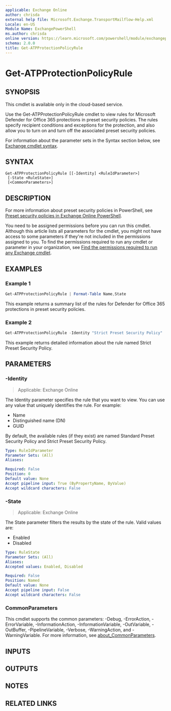 ```yaml
---
applicable: Exchange Online
author: chrisda
external help file: Microsoft.Exchange.TransportMailflow-Help.xml
Locale: en-US
Module Name: ExchangePowerShell
ms.author: chrisda
online version: https://learn.microsoft.com/powershell/module/exchangepowershell/get-atpprotectionpolicyrule
schema: 2.0.0
title: Get-ATPProtectionPolicyRule
---
```


# Get-ATPProtectionPolicyRule

## SYNOPSIS
This cmdlet is available only in the cloud-based service.

Use the Get-ATPProtectionPolicyRule cmdlet to view rules for Microsoft Defender for Office 365 protections in preset security policies. The rules specify recipient conditions and exceptions for the protection, and also allow you to turn on and turn off the associated preset security policies.

For information about the parameter sets in the Syntax section below, see [Exchange cmdlet syntax](https://learn.microsoft.com/powershell/exchange/exchange-cmdlet-syntax).

## SYNTAX

```
Get-ATPProtectionPolicyRule [[-Identity] <RuleIdParameter>]
 [-State <RuleState>]
 [<CommonParameters>]
```

## DESCRIPTION
For more information about preset security policies in PowerShell, see [Preset security policies in Exchange Online PowerShell](https://learn.microsoft.com/defender-office-365/preset-security-policies#preset-security-policies-in-exchange-online-powershell).

You need to be assigned permissions before you can run this cmdlet. Although this article lists all parameters for the cmdlet, you might not have access to some parameters if they're not included in the permissions assigned to you. To find the permissions required to run any cmdlet or parameter in your organization, see [Find the permissions required to run any Exchange cmdlet](https://learn.microsoft.com/powershell/exchange/find-exchange-cmdlet-permissions).

## EXAMPLES

### Example 1
```powershell
Get-ATPProtectionPolicyRule | Format-Table Name,State
```

This example returns a summary list of the rules for Defender for Office 365 protections in preset security policies.

### Example 2
```powershell
Get-ATPProtectionPolicyRule -Identity "Strict Preset Security Policy"
```

This example returns detailed information about the rule named Strict Preset Security Policy.

## PARAMETERS

### -Identity

> Applicable: Exchange Online

The Identity parameter specifies the rule that you want to view. You can use any value that uniquely identifies the rule. For example:

- Name
- Distinguished name (DN)
- GUID

By default, the available rules (if they exist) are named Standard Preset Security Policy and Strict Preset Security Policy.

```yaml
Type: RuleIdParameter
Parameter Sets: (All)
Aliases:

Required: False
Position: 0
Default value: None
Accept pipeline input: True (ByPropertyName, ByValue)
Accept wildcard characters: False
```

### -State

> Applicable: Exchange Online

The State parameter filters the results by the state of the rule. Valid values are:

- Enabled
- Disabled

```yaml
Type: RuleState
Parameter Sets: (All)
Aliases:
Accepted values: Enabled, Disabled

Required: False
Position: Named
Default value: None
Accept pipeline input: False
Accept wildcard characters: False
```

### CommonParameters
This cmdlet supports the common parameters: -Debug, -ErrorAction, -ErrorVariable, -InformationAction, -InformationVariable, -OutVariable, -OutBuffer, -PipelineVariable, -Verbose, -WarningAction, and -WarningVariable. For more information, see [about_CommonParameters](https://go.microsoft.com/fwlink/p/?LinkID=113216).

## INPUTS

## OUTPUTS

## NOTES

## RELATED LINKS
